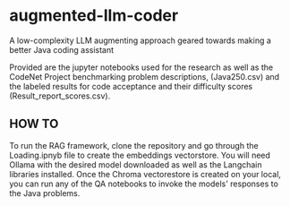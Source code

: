# augmented-llm-coder
A low-complexity LLM augmenting approach geared towards making a better Java coding assistant  
 
Provided are the jupyter notebooks used for the research as well as the CodeNet Project benchmarking problem descriptions, (Java250.csv) and the labeled results for code acceptance and their difficulty scores (Result_report_scores.csv).
 
## HOW TO
To run the RAG framework, clone the repository and go through the Loading.ipnyb file to create the embeddings vectorstore. You will need Ollama with the desired model downloaded as well as the Langchain libraries installed. 
Once the Chroma vectorestore is created on your local, you can run any of the QA notebooks to invoke the models' responses to the Java problems.
